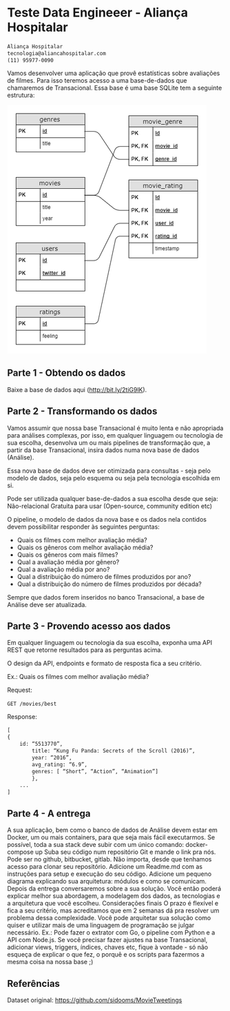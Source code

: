 # Teste Data Engineeer - Aliança Hospitalar


```
Aliança Hospitalar
tecnologia@aliancahospitalar.com
(11) 95977-0090
```

Vamos desenvolver uma aplicação que provê estatísticas sobre avaliações de filmes. Para isso teremos acesso a uma base-de-dados que chamaremos de Transacional. Essa base é uma base SQLite tem a seguinte estrutura:

![](https://raw.githubusercontent.com/aliancahospitalar/backend-software-engineer-test/master/movies.png "Logo Title Text 1")

## Parte 1 - Obtendo os dados

Baixe a base de dados aqui (http://bit.ly/2tiG9lK).

## Parte 2 - Transformando os dados
Vamos assumir que nossa base Transacional é muito lenta e não apropriada para análises complexas, por isso, em qualquer linguagem ou tecnologia de sua escolha, desenvolva um ou mais pipelines de transformação que, a partir da base Transacional, insira dados numa nova base de dados (Análise).

Essa nova base de dados deve ser otimizada para consultas - seja pelo modelo de dados, seja pelo esquema ou seja pela tecnologia escolhida em si.

Pode ser utilizada qualquer base-de-dados a sua escolha desde que seja:
Não-relacional
Gratuita para usar (Open-source, community edition etc)

O pipeline, o modelo de dados da nova base e os dados nela contidos devem possibilitar responder às seguintes perguntas:
* Quais os filmes com melhor avaliação média?
* Quais os gêneros com melhor avaliação média?
* Quais os gêneros com mais filmes?
* Qual a avaliação média por gênero?
* Qual a avaliação média por ano?
* Qual a distribuição do número de filmes produzidos por ano?
* Qual a distribuição do número de filmes produzidos por década?

Sempre que dados forem inseridos no banco Transacional, a base de Análise deve ser atualizada.

## Parte 3 - Provendo acesso aos dados
Em qualquer linguagem ou tecnologia da sua escolha, exponha uma API REST que retorne resultados para as perguntas acima.

O design da API, endpoints e formato de resposta fica a seu critério.

Ex.: Quais os filmes com melhor avaliação média?

Request:

`GET /movies/best`

Response:
```
[
{
	id: “5513770”,
		title: “Kung Fu Panda: Secrets of the Scroll (2016)”,
		year: “2016”,
		avg_rating: “6.9”,
		genres: [ “Short”, “Action”, “Animation”]
       	},
	...
]
```
## Parte 4 - A entrega
A sua aplicação, bem como o banco de dados de Análise devem estar em Docker, um ou mais containers, para  que seja mais fácil executarmos.
Se possível, toda a sua stack deve subir com um único comando: docker-compose up
Suba seu código num repositório Git e mande o link pra nós. Pode ser no github, bitbucket, gitlab. Não importa, desde que tenhamos acesso para clonar seu repositório.
Adicione um Readme.md com as instruções para setup e execução do seu código.
Adicione um pequeno diagrama explicando sua arquitetura: módulos e como se comunicam.
Depois da entrega conversaremos sobre a sua solução. Você então poderá explicar melhor sua abordagem, a modelagem dos dados, as tecnologias e a arquitetura que você escolheu.
Considerações finais
O prazo é flexível e fica a seu critério, mas acreditamos que em 2 semanas dá pra resolver um problema dessa complexidade.
Você pode arquitetar sua solução como quiser e utilizar mais de uma linguagem de programação se julgar necessário. Ex.: Pode fazer o extrator com Go, o pipeline com Python e a API com Node.js.
Se você precisar fazer ajustes na base Transacional, adicionar views, triggers, índices, chaves etc, fique à vontade - só não esqueça de explicar o que fez, o porquê e os scripts para fazermos a mesma coisa na nossa base ;)

## Referências
Dataset original: https://github.com/sidooms/MovieTweetings
